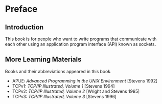 # Preface

## Introduction

This book is for people who want to write programs that communicate with each
other using an application program interface (API) known as sockets.

## More Learning Materials

Books and their abbreviations appeared in this book.

- APUE: *Advanced Programming in the UNIX Environment* [Stevens 1992]
- TCPv1: *TCP/IP Illustrated, Volume 1* [Stevens 1994]
- TCPv2: *TCP/IP Illustrated, Volume 2* [Wright and Stevens 1995]
- TCPv3: *TCP/IP Illustrated, Volume 3* [Stevens 1996]
